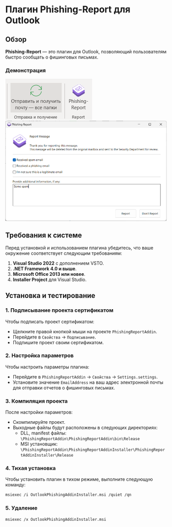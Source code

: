 # Плагин Phishing-Report для Outlook

## Обзор
**Phishing-Report** — это плагин для Outlook, позволяющий пользователям быстро сообщать о фишинговых письмах.

### Демонстрация
![Интерфейс плагина](image.png)
![Кнопка "Report"](image-1.png)

## Требования к системе
Перед установкой и использованием плагина убедитесь, что ваше окружение соответствует следующим требованиям:

1. **Visual Studio 2022** с дополнением VSTO.
2. **.NET Framework 4.0 и выше**.
3. **Microsoft Office 2013 или новее**.
4. **Installer Project** для Visual Studio.

## Установка и тестирование

### 1. Подписывание проекта сертификатом
Чтобы подписать проект сертификатом:
- Щелкните правой кнопкой мыши на проекте `PhishingReportAddin`.
- Перейдите в `Свойства` -> `Подписывание`.
- Подпишите проект своим сертификатом.

### 2. Настройка параметров
Чтобы настроить параметры плагина:
- Перейдите в `PhishingReportAddin` -> `Свойства` -> `Settings.settings`.
- Установите значение `EmailAddress` на ваш адрес электронной почты для отправки отчетов о фишинговых письмах.

### 3. Компиляция проекта
После настройки параметров:
- Скомпилируйте проект.
- Выходные файлы будут расположены в следующих директориях:
  - DLL, manifest файлы: `\PhishingReportAddin\PhishingReportAddin\bin\Release`
  - MSI установщик: `\PhishingReportAddin\PhishingReportAddinInstaller\PhishingReportAddinInstaller\Release`

### 4. Тихая установка
Чтобы установить плагин в тихом режиме, выполните следующую команду:
```bash
msiexec /i OutlookPhishingAddinInstaller.msi /quiet /qn
```
### 5. Удаление
```bash
msiexec /x OutlookPhishingAddinInstaller.msi
```